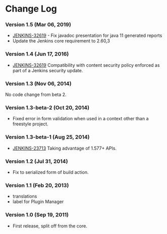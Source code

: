 # Change Log

### Version 1.5 (Mar 06, 2019)

-   [JENKINS-32619](https://issues.jenkins-ci.org/browse/JENKINS-32619) -
    Fix javadoc presentation for java 11 generated reports
-   Update the Jenkins core requirement to 2.60,3

### Version 1.4 (Jun 17, 2016)

-   [JENKINS-32619](https://issues.jenkins-ci.org/browse/JENKINS-32619)
    Compatibility with content security policy enforced as part of a
    Jenkins security update.

### Version 1.3 (Nov 06, 2014)

No code change from beta 2.

### Version 1.3-beta-2 (Oct 20, 2014)

-   Fixed error in form validation when used in a context other than a
    freestyle project.

### Version 1.3-beta-1 (Aug 25, 2014)

-   [JENKINS-23713](https://issues.jenkins-ci.org/browse/JENKINS-23713)
    Taking advantage of 1.577+ APIs.

### Version 1.2 (Jul 31, 2014)

-   Fix to serialized form of build action.

### Version 1.1 (Feb 20, 2013)

-   translations
-   label for Plugin Manager

### Version 1.0 (Sep 19, 2011)

-   First release, split off from the core.

